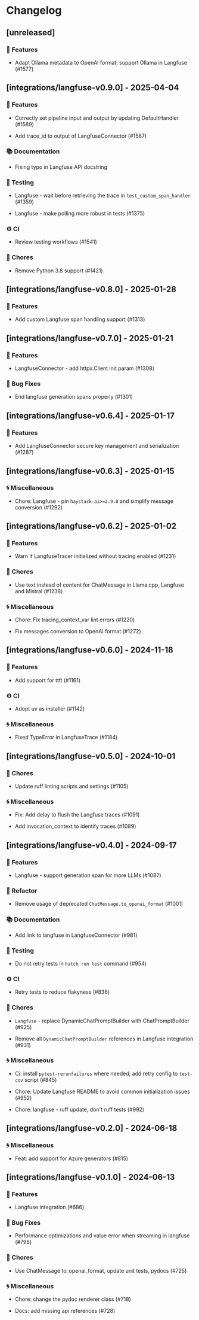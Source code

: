# Changelog

## [unreleased]


### 🚀 Features


- Adapt Ollama metadata to OpenAI format; support Ollama in Langfuse (#1577)



## [integrations/langfuse-v0.9.0] - 2025-04-04


### 🚀 Features


- Correctly set pipeline input and output by updating DefaultHandler (#1589)

- Add trace_id to output of LangfuseConnector (#1587)


### 📚 Documentation


- Fixing typo in Langfuse API docstring


### 🧪 Testing


- Langfuse - wait before retrieving the trace in `test_custom_span_handler` (#1359)

- Langfuse - make polling more robust in tests (#1375)


### ⚙️ CI


- Review testing workflows (#1541)


### 🧹 Chores


- Remove Python 3.8 support (#1421)



## [integrations/langfuse-v0.8.0] - 2025-01-28


### 🚀 Features


- Add custom Langfuse span handling support (#1313)



## [integrations/langfuse-v0.7.0] - 2025-01-21


### 🚀 Features


- LangfuseConnector - add httpx.Client init param (#1308)


### 🐛 Bug Fixes


- End langfuse generation spans properly (#1301)



## [integrations/langfuse-v0.6.4] - 2025-01-17


### 🚀 Features


- Add LangfuseConnector secure key management and serialization  (#1287)



## [integrations/langfuse-v0.6.3] - 2025-01-15


### 🌀 Miscellaneous



- Chore: Langfuse - pin `haystack-ai>=2.9.0` and simplify message conversion (#1292)

## [integrations/langfuse-v0.6.2] - 2025-01-02


### 🚀 Features


- Warn if LangfuseTracer initialized without tracing enabled (#1231)


### 🧹 Chores


- Use text instead of content for ChatMessage in Llama.cpp, Langfuse and Mistral (#1238)


### 🌀 Miscellaneous



- Chore: Fix tracing_context_var lint errors (#1220)


- Fix messages conversion to OpenAI format (#1272)

## [integrations/langfuse-v0.6.0] - 2024-11-18


### 🚀 Features


- Add support for ttft (#1161)


### ⚙️ CI


- Adopt uv as installer (#1142)


### 🌀 Miscellaneous



- Fixed TypeError in LangfuseTrace (#1184)

## [integrations/langfuse-v0.5.0] - 2024-10-01


### 🧹 Chores


- Update ruff linting scripts and settings (#1105)


### 🌀 Miscellaneous



- Fix: Add delay to flush the Langfuse traces (#1091)

- Add invocation_context to identify traces (#1089)

## [integrations/langfuse-v0.4.0] - 2024-09-17


### 🚀 Features


- Langfuse - support generation span for more LLMs (#1087)


### 🚜 Refactor


- Remove usage of deprecated `ChatMessage.to_openai_format` (#1001)


### 📚 Documentation


- Add link to langfuse in LangfuseConnector (#981)


### 🧪 Testing


- Do not retry tests in `hatch run test` command (#954)


### ⚙️ CI


- Retry tests to reduce flakyness (#836)


### 🧹 Chores


- `Langfuse` - replace DynamicChatPromptBuilder with ChatPromptBuilder (#925)

- Remove all `DynamicChatPromptBuilder` references in Langfuse integration (#931)


### 🌀 Miscellaneous



- Ci: install `pytest-rerunfailures` where needed; add retry config to `test-cov` script (#845)

- Chore: Update Langfuse README to avoid common initialization issues (#952)

- Chore: langfuse - ruff update, don't ruff tests (#992)


## [integrations/langfuse-v0.2.0] - 2024-06-18


### 🌀 Miscellaneous



- Feat: add support for Azure generators (#815)

## [integrations/langfuse-v0.1.0] - 2024-06-13


### 🚀 Features


- Langfuse integration (#686)


### 🐛 Bug Fixes


- Performance optimizations and value error when streaming in langfuse (#798)


### 🧹 Chores


- Use ChatMessage to_openai_format, update unit tests, pydocs (#725)


### 🌀 Miscellaneous


- Chore: change the pydoc renderer class (#718)

- Docs: add missing api references (#728)

<!-- generated by git-cliff -->

